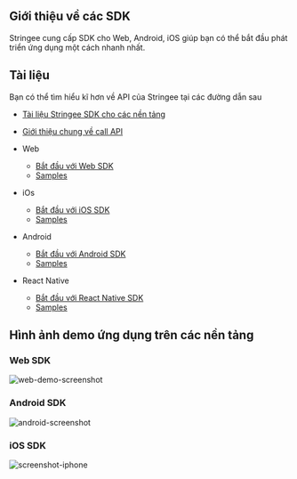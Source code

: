## Giới thiệu về các SDK
Stringee cung cấp SDK cho Web, Android, iOS giúp bạn có thể bắt đầu phát triển ứng dụng một cách nhanh nhất. 

## Tài liệu
Bạn có thể tìm hiểu kĩ hơn về API của Stringee tại các đường dẫn sau
* [Tài liệu Stringee SDK cho các nền tảng](http://developer.stringee.com/docs)
* [Giới thiệu chung về call API](https://developer.stringee.com/docs/call-api-overview)
* Web
    * [Bắt đầu với Web SDK](https://developer.stringee.com/docs/getting-started-stringee-web-sdk)
    * [Samples](https://github.com/stringeecom/samples/tree/master/web-sdk)

* iOs
    * [Bắt đầu với iOS SDK](https://developer.stringee.com/docs/call-api-getting-started-ios)
    * [Samples](https://github.com/stringeecom/web-sdk-samples)

* Android
    * [Bắt đầu với Android SDK](https://developer.stringee.com/docs/call-api-getting-started-android)
    * [Samples](https://github.com/stringeecom/samples/tree/master/android-sdk)

* React Native
    * [Bắt đầu với React Native SDK](https://developer.stringee.com/docs/getting-started-stringee-react-native-sdk)
    * [Samples](https://github.com/stringeecom/react-native-samples)        


## Hình ảnh demo ứng dụng trên các nền tảng
### Web SDK
![web-demo-screenshot](https://user-images.githubusercontent.com/62597413/77640877-ae167280-6f8d-11ea-9ad1-0483e570f96c.jpg)

### Android SDK
![android-screenshot](https://user-images.githubusercontent.com/62597413/77640835-9fc85680-6f8d-11ea-88b3-f233d7c8e58e.jpg)


### iOS SDK
![screenshot-iphone](https://user-images.githubusercontent.com/62597413/77640890-b078cc80-6f8d-11ea-8316-93ab6b449801.jpeg)